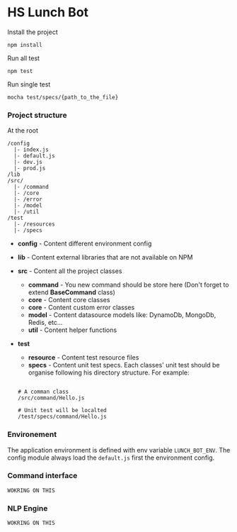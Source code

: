 # HS Lunch Bot



Install the project

```
npm install
```

Run all test

```
npm test
```

Run single test

```
mocha test/specs/{path_to_the_file}
```

### Project structure

At the root

```
/config
  |- index.js
  |- default.js
  |- dev.js
  |- prod.js
/lib
/src/
  |- /command  
  |- /core
  |- /error
  |- /model
  |- /util
/test
  |- /resources
  |- /specs
```

- **config** - Content different environment config

- **lib** - Content external libraries that are not available on NPM

- **src** - Content all the project classes
	- **command** - You new command should be store here (Don't forget to extend **BaseCommand** class)
	- **core** - Content core classes
	- **core** - Content custom error classes
	- **model** - Content datasource models like: DynamoDb, MongoDb, Redis, etc...
	- **util** - Content helper functions

- **test** 
	- **resource** - Content test resource files
	- **specs** - Content unit test specs. Each classes' unit test should be organise following his directory structure. For example:
	
	```
	
	# A comman class
	/src/command/Hello.js
	
	# Unit test will be localted
	/test/specs/command/Hello.js
	```

### Environement
The application environment is defined with env variable `LUNCH_BOT_ENV`. 
The config module always load the `default.js` first the environment config.

### Command interface

```
WOKRING ON THIS
```
### NLP Engine


```
WOKRING ON THIS
```